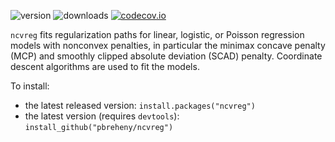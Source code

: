 ![version](http://www.r-pkg.org/badges/version/ncvreg)
![downloads](http://cranlogs.r-pkg.org/badges/ncvreg)
[![codecov.io](https://codecov.io/github/pbreheny/ncvreg/coverage.svg?branch=master)](https://codecov.io/github/pbreheny/ncvreg?branch=master)

`ncvreg` fits regularization paths for linear, logistic, or Poisson regression models with nonconvex penalties, in particular the minimax concave penalty (MCP) and smoothly clipped absolute deviation (SCAD) penalty.  Coordinate descent algorithms are used to fit the models.

To install:

* the latest released version: `install.packages("ncvreg")`
* the latest version (requires `devtools`): `install_github("pbreheny/ncvreg")`
